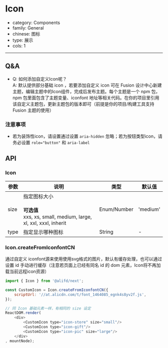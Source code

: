 # Icon

-   category: Components
-   family: General
-   chinese: 图标
-   type: 展示
-   cols: 1

---

## Q&A

-   Q: 如何添加自定义Icon呢？<br/>
    A: 默认提供部分基础 icon ，若要添加自定义 icon 可在 Fusion 设计中心新建主题，编辑主题中的Icon组件，完成后发布主题。每个主题是一个 npm 包，npm 包里面包含了主题变量、iconfont 地址等相关代码。在你的项目里引用该自定义主题包，更新主题包的版本即可（前提是你的项目/构建工具支持 Fusion 主题的使用）

### 注意事项

-   若为装饰性icon，请设置通过设置 `aria-hidden` 忽略；若为按钮类型icon，请务必设置 `role="button"` 和 `aria-label`

## API

### Icon

| 参数   | 说明                                                                                | 类型          | 默认值      |
| ---- | --------------------------------------------------------------------------------- | ----------- | -------- |
| size | 指定图标大小<br><br/>**可选值**<br/> xxs, xs, small, medium, large, xl, xxl, xxxl, inherit | Enum/Number | 'medium' |
| type | 指定显示哪种图标                                                                          | String      | -        |

### Icon.createFromIconfontCN

通过自定义 iconfont源来使用使用svg格式的图片，默认有缓存处理，也可以通过设置 id 手动进行缓存（注意若页面上已经有同名 id 的 dom 元素，Icon将不再加载当前远程icon资源）

```js
import { Icon } from '@alifd/next';

const CustomIcon = Icon.createFromIconfontCN({
    scriptUrl: '//at.alicdn.com/t/font_1464085_egnk4s8yv2f.js',
});

// 同 Icon 基础元素一样，有相同的 size 设定
ReactDOM.render(
    <div>
        <CustomIcon type="icon-store" size="small"/>
        <CustomIcon type="icon-gift"/>
        <CustomIcon type="icon-pic" size="large"/>
    </div>
, mountNode);
```
